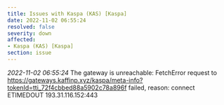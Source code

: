 ```yaml
---
title: Issues with Kaspa (KAS) [Kaspa]
date: 2022-11-02 06:55:24
resolved: false
severity: down
affected:
- Kaspa (KAS) [Kaspa]
section: issue
---
```


*2022-11-02 06:55:24* The gateway is unreachable: FetchError request to https://gateways.kaffinp.xyz/kaspa/meta-info?tokenId=tti_72f4cbbed88a5902c78a896f failed, reason: connect ETIMEDOUT 193.31.116.152:443